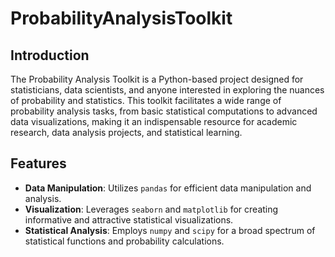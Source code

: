 # ProbabilityAnalysisToolkit

## Introduction
The Probability Analysis Toolkit is a Python-based project designed for statisticians, data scientists, and anyone interested in exploring the nuances of probability and statistics. This toolkit facilitates a wide range of probability analysis tasks, from basic statistical computations to advanced data visualizations, making it an indispensable resource for academic research, data analysis projects, and statistical learning.

## Features
- **Data Manipulation**: Utilizes `pandas` for efficient data manipulation and analysis.
- **Visualization**: Leverages `seaborn` and `matplotlib` for creating informative and attractive statistical visualizations.
- **Statistical Analysis**: Employs `numpy` and `scipy` for a broad spectrum of statistical functions and probability calculations.
